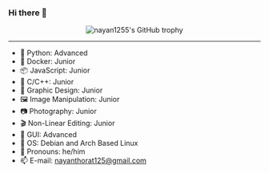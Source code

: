 ### Hi there 👋

<!--
**nayan1255/nayan1255** is a ✨ _special_ ✨ repository because its `README.md` (this file) appears on your GitHub profile.

Here are some ideas to get you started:

- 🔭 I’m currently working on ...
- 🌱 I’m currently learning ...
- 👯 I’m looking to collaborate on ...
- 🤔 I’m looking for help with ...
- 💬 Ask me about ...
- 📫 How to reach me: ...
- 😄 Pronouns: ...
- ⚡ Fun fact: ...
-->

<div align="center">
  <img src="https://github-profile-trophy.vercel.app/?username=nayan1255&column=-1" alt="nayan1255's GitHub trophy">
</div>

<hr>

- 🐍 Python: Advanced
- 🦈 Docker: Junior
- 📦 JavaScript: Junior
- 👀 C/C++: Junior
- 🎨 Graphic Design: Junior
- 🖼️ Image Manipulation: Junior
- 📷 Photography: Junior
- 🎬 Non-Linear Editing: Junior
- 📱 GUI: Advanced
- 🍥 OS: Debian and Arch Based Linux
- 💭 Pronouns: he/him
- 📫 E-mail: [nayanthorat125@gmail.com](mailto:nayanthorat125@gmail.com)

